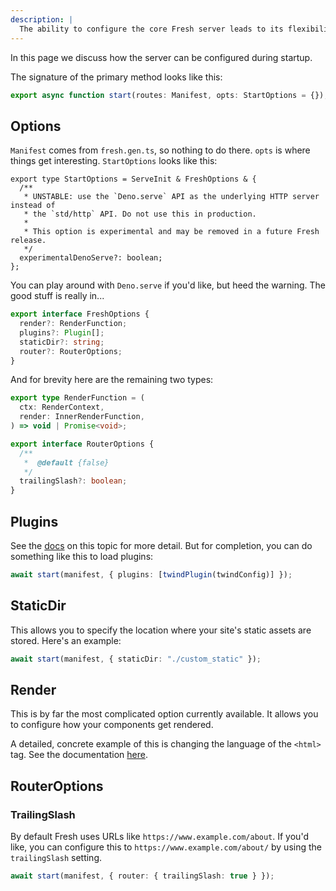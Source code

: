 ```yaml
---
description: |
  The ability to configure the core Fresh server leads to its flexibility.
---
```


In this page we discuss how the server can be configured during startup.

The signature of the primary method looks like this:

```ts
export async function start(routes: Manifest, opts: StartOptions = {});
```

## Options

`Manifest` comes from `fresh.gen.ts`, so nothing to do there. `opts` is where
things get interesting. `StartOptions` looks like this:

```
export type StartOptions = ServeInit & FreshOptions & {
  /**
   * UNSTABLE: use the `Deno.serve` API as the underlying HTTP server instead of
   * the `std/http` API. Do not use this in production.
   *
   * This option is experimental and may be removed in a future Fresh release.
   */
  experimentalDenoServe?: boolean;
};
```

You can play around with `Deno.serve` if you'd like, but heed the warning. The
good stuff is really in...

```ts
export interface FreshOptions {
  render?: RenderFunction;
  plugins?: Plugin[];
  staticDir?: string;
  router?: RouterOptions;
}
```

And for brevity here are the remaining two types:

```ts
export type RenderFunction = (
  ctx: RenderContext,
  render: InnerRenderFunction,
) => void | Promise<void>;

export interface RouterOptions {
  /**
   *  @default {false}
   */
  trailingSlash?: boolean;
}
```

## Plugins

See the [docs](./docs/concepts/plugins) on this topic for more detail. But for
completion, you can do something like this to load plugins:

```ts
await start(manifest, { plugins: [twindPlugin(twindConfig)] });
```

## StaticDir

This allows you to specify the location where your site's static assets are
stored. Here's an example:

```ts
await start(manifest, { staticDir: "./custom_static" });
```

## Render

This is by far the most complicated option currently available. It allows you to
configure how your components get rendered.

A detailed, concrete example of this is changing the language of the `<html>`
tag. See the documentation [here](/docs/examples/setting-the-language).

## RouterOptions

### TrailingSlash

By default Fresh uses URLs like `https://www.example.com/about`. If you'd like,
you can configure this to `https://www.example.com/about/` by using the
`trailingSlash` setting.

```ts
await start(manifest, { router: { trailingSlash: true } });
```
